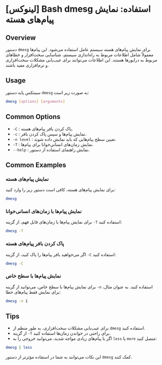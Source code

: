 # [لینوکس] Bash dmesg استفاده: نمایش پیام‌های هسته

## Overview
دستور `dmesg` برای نمایش پیام‌های هسته سیستم عامل استفاده می‌شود. این پیام‌ها معمولاً شامل اطلاعات مربوط به راه‌اندازی سیستم، شناسایی سخت‌افزار و خطاهای مربوط به درایورها هستند. این اطلاعات می‌توانند برای عیب‌یابی مشکلات سخت‌افزاری و نرم‌افزاری مفید باشند.

## Usage
سینتکس پایه دستور `dmesg` به صورت زیر است:

```bash
dmesg [options] [arguments]
```

## Common Options
- `-C` : پاک کردن بافر پیام‌های هسته.
- `-c` : نمایش پیام‌ها و سپس پاک کردن بافر.
- `-n level` : تعیین سطح پیام‌هایی که باید نمایش داده شوند.
- `-T` : نمایش زمان‌های انسانی‌خوانا برای پیام‌ها.
- `--help` : نمایش راهنمای استفاده از دستور.

## Common Examples
### نمایش پیام‌های هسته
برای نمایش پیام‌های هسته، کافی است دستور زیر را وارد کنید:

```bash
dmesg
```

### نمایش پیام‌ها با زمان‌های انسانی‌خوانا
برای نمایش پیام‌ها با زمان‌های قابل فهم، از گزینه `-T` استفاده کنید:

```bash
dmesg -T
```

### پاک کردن بافر پیام‌های هسته
اگر می‌خواهید بافر پیام‌ها را پاک کنید، از گزینه `-C` استفاده کنید:

```bash
dmesg -C
```

### نمایش پیام‌ها با سطح خاص
برای نمایش پیام‌ها با سطح خاص، می‌توانید از گزینه `-n` استفاده کنید. به عنوان مثال، برای نمایش فقط پیام‌های خطا:

```bash
dmesg -n 1
```

## Tips
- برای عیب‌یابی مشکلات سخت‌افزاری، به طور منظم از `dmesg` استفاده کنید.
- از گزینه `-T` برای راحتی در خواندن زمان‌ها استفاده کنید.
- اگر با پیام‌های زیادی مواجه شدید، می‌توانید خروجی را به `less` یا `more` متصل کنید:

```bash
dmesg | less
```

این نکات می‌توانند به شما در استفاده مؤثرتر از دستور `dmesg` کمک کنند.